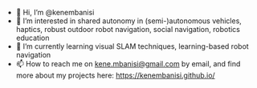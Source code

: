 - 👋 Hi, I’m @kenembanisi
- 👀 I’m interested in shared autonomy in (semi-)autonomous vehicles, haptics, robust outdoor robot navigation, social navigation, robotics education
- 🌱 I’m currently learning visual SLAM techniques, learning-based robot navigation
- 📫 How to reach me on kene.mbanisi@gmail.com by email, and find more about my projects here: https://kenembanisi.github.io/
<!-- - 💞️ I’m looking to collaborate on  -->

<!---
kenembanisi/kenembanisi is a ✨ special ✨ repository because its `README.md` (this file) appears on your GitHub profile.
You can click the Preview link to take a look at your changes.
--->
